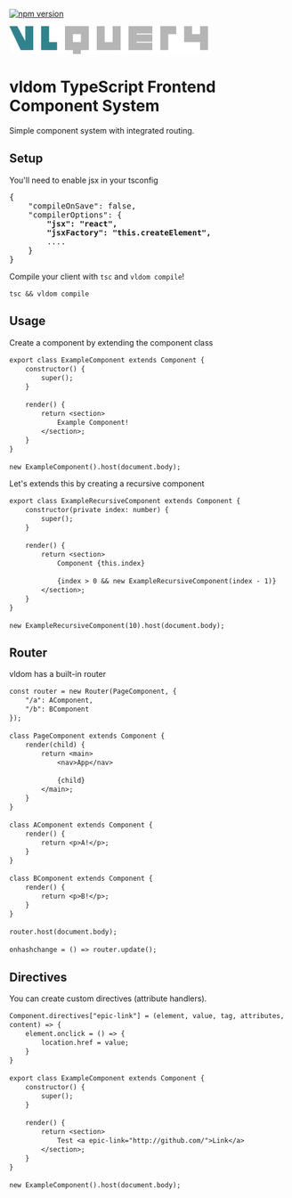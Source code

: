 [![npm version](http://badge.acryps.com/npm/vldom)](http://badge.acryps.com/go/npm/vldom)

<img src="logo.svg" height="50">

# vldom TypeScript Frontend Component System

Simple component system with integrated routing.

## Setup
You'll need to enable jsx in your tsconfig
<pre>{
	"compileOnSave": false,
	"compilerOptions": {
		<b>"jsx": "react",
		"jsxFactory": "this.createElement",</b>
		....
	}
}</pre>

Compile your client with `tsc` and `vldom compile`!
```
tsc && vldom compile
```

## Usage
Create a component by extending the component class

```
export class ExampleComponent extends Component {
	constructor() {
		super();
	}

	render() {
		return <section>
			Example Component!
		</section>;
	}
}

new ExampleComponent().host(document.body);
```

Let's extends this by creating a recursive component

```
export class ExampleRecursiveComponent extends Component {
	constructor(private index: number) {
		super();
	}

	render() {
		return <section>
			Component {this.index}

			{index > 0 && new ExampleRecursiveComponent(index - 1)}
		</section>;
	}
}

new ExampleRecursiveComponent(10).host(document.body);
```

## Router
vldom has a built-in router
```
const router = new Router(PageComponent, {
	"/a": AComponent,
	"/b": BComponent
});

class PageComponent extends Component {
	render(child) {
		return <main>
			<nav>App</nav>

			{child}
		</main>;
	}
}

class AComponent extends Component {
	render() {
		return <p>A!</p>;
	}
}

class BComponent extends Component {
	render() {
		return <p>B!</p>;
	}
}

router.host(document.body);

onhashchange = () => router.update();
```

## Directives
You can create custom directives (attribute handlers).

```
Component.directives["epic-link"] = (element, value, tag, attributes, content) => {
	element.onclick = () => {
		location.href = value;
	}
}

export class ExampleComponent extends Component {
	constructor() {
		super();
	}

	render() {
		return <section>
			Test <a epic-link="http://github.com/">Link</a>
		</section>;
	}
}

new ExampleComponent().host(document.body);
```